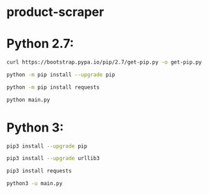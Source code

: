 # product-scraper

# Python 2.7:

```bash
curl https://bootstrap.pypa.io/pip/2.7/get-pip.py -o get-pip.py
```

```bash
python -m pip install --upgrade pip
```

```bash
python -m pip install requests
```

```bash
python main.py
```

# Python 3:

```bash
pip3 install --upgrade pip
```

```bash
pip3 install --upgrade urllib3
```

```bash
pip3 install requests
```

```bash
python3 -u main.py
```
